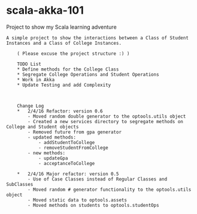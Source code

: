 # scala-akka-101
    
Project to show my Scala learning adventure    
    
    A simple project to show the interactions between a Class of Student Instances and a Class of College Instances.     
        
        ( Please excuse the project structure :) )
        
        TODO List
        * Define methods for the College Class
        * Segregate College Operations and Student Operations
        * Work in Akka
        * Update Testing and add Complexity
        
        
        
        Change Log 
        *   2/4/16 Refactor: version 0.6
            - Moved random double generator to the optools.utils object
            - Created a new services directory to segregate methods on College and Student objects
            - Removed future from gpa generator
            - updated methods:
                - addStudentToCollege
                - removeStudentFromCollege
            - new methods:
                - updateGpa
                - acceptanceToCollege
        
        *   2/4/16 Major refactor: version 0.5 
            - Use of Case Classes instead of Regular Classes and SubClasses
            - Moved random # generator functionality to the optools.utils object
            - Moved static data to optools.assets
            - Moved methods on students to optools.studentOps
